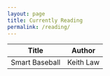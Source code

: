 ```yaml
---
layout: page
title: Currently Reading
permalink: /reading/
---
```


| Title | Author |
| ----- | -----  |
|Smart Baseball | Keith Law|
